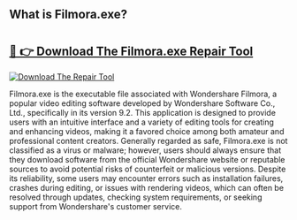 ## What is Filmora.exe? 

# <h2><a href="https://exedetect.com/download.php?Filmora.exe">🔗 👉 Download The Filmora.exe Repair Tool</a></h2>

[![Download The Repair Tool](https://exedetect.com/download-button.jpg)](https://exedetect.com/download.php?Filmora.exe)

Filmora.exe is the executable file associated with Wondershare Filmora, a popular video editing software developed by Wondershare Software Co., Ltd., specifically in its version 9.2. This application is designed to provide users with an intuitive interface and a variety of editing tools for creating and enhancing videos, making it a favored choice among both amateur and professional content creators. Generally regarded as safe, Filmora.exe is not classified as a virus or malware; however, users should always ensure that they download software from the official Wondershare website or reputable sources to avoid potential risks of counterfeit or malicious versions. Despite its reliability, some users may encounter errors such as installation failures, crashes during editing, or issues with rendering videos, which can often be resolved through updates, checking system requirements, or seeking support from Wondershare's customer service.